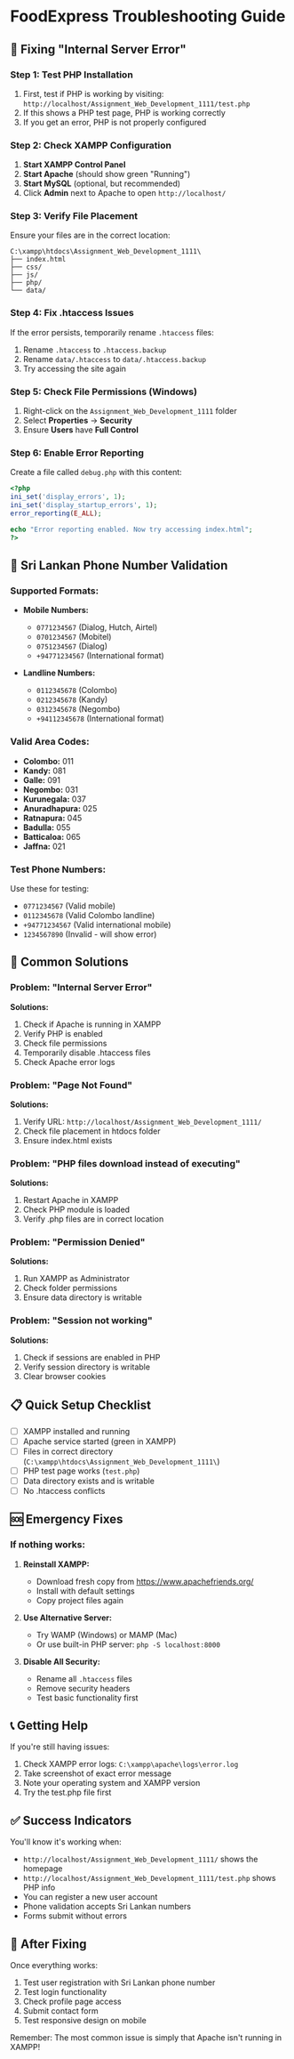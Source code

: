 # FoodExpress Troubleshooting Guide

## 🚨 **Fixing "Internal Server Error"**

### Step 1: Test PHP Installation
1. First, test if PHP is working by visiting: `http://localhost/Assignment_Web_Development_1111/test.php`
2. If this shows a PHP test page, PHP is working correctly
3. If you get an error, PHP is not properly configured

### Step 2: Check XAMPP Configuration
1. **Start XAMPP Control Panel**
2. **Start Apache** (should show green "Running")
3. **Start MySQL** (optional, but recommended)
4. Click **Admin** next to Apache to open `http://localhost/`

### Step 3: Verify File Placement
Ensure your files are in the correct location:
```
C:\xampp\htdocs\Assignment_Web_Development_1111\
├── index.html
├── css/
├── js/
├── php/
└── data/
```

### Step 4: Fix .htaccess Issues
If the error persists, temporarily rename `.htaccess` files:
1. Rename `.htaccess` to `.htaccess.backup`
2. Rename `data/.htaccess` to `data/.htaccess.backup`
3. Try accessing the site again

### Step 5: Check File Permissions (Windows)
1. Right-click on the `Assignment_Web_Development_1111` folder
2. Select **Properties** → **Security**
3. Ensure **Users** have **Full Control**

### Step 6: Enable Error Reporting
Create a file called `debug.php` with this content:
```php
<?php
ini_set('display_errors', 1);
ini_set('display_startup_errors', 1);
error_reporting(E_ALL);

echo "Error reporting enabled. Now try accessing index.html";
?>
```

## 📱 **Sri Lankan Phone Number Validation**

### Supported Formats:
- **Mobile Numbers:**
  - `0771234567` (Dialog, Hutch, Airtel)
  - `0701234567` (Mobitel)
  - `0751234567` (Dialog)
  - `+94771234567` (International format)

- **Landline Numbers:**
  - `0112345678` (Colombo)
  - `0212345678` (Kandy)
  - `0312345678` (Negombo)
  - `+94112345678` (International format)

### Valid Area Codes:
- **Colombo:** 011
- **Kandy:** 081
- **Galle:** 091
- **Negombo:** 031
- **Kurunegala:** 037
- **Anuradhapura:** 025
- **Ratnapura:** 045
- **Badulla:** 055
- **Batticaloa:** 065
- **Jaffna:** 021

### Test Phone Numbers:
Use these for testing:
- `0771234567` (Valid mobile)
- `0112345678` (Valid Colombo landline)
- `+94771234567` (Valid international mobile)
- `1234567890` (Invalid - will show error)

## 🔧 **Common Solutions**

### Problem: "Internal Server Error"
**Solutions:**
1. Check if Apache is running in XAMPP
2. Verify PHP is enabled
3. Check file permissions
4. Temporarily disable .htaccess files
5. Check Apache error logs

### Problem: "Page Not Found"
**Solutions:**
1. Verify URL: `http://localhost/Assignment_Web_Development_1111/`
2. Check file placement in htdocs folder
3. Ensure index.html exists

### Problem: "PHP files download instead of executing"
**Solutions:**
1. Restart Apache in XAMPP
2. Check PHP module is loaded
3. Verify .php files are in correct location

### Problem: "Permission Denied"
**Solutions:**
1. Run XAMPP as Administrator
2. Check folder permissions
3. Ensure data directory is writable

### Problem: "Session not working"
**Solutions:**
1. Check if sessions are enabled in PHP
2. Verify session directory is writable
3. Clear browser cookies

## 📋 **Quick Setup Checklist**

- [ ] XAMPP installed and running
- [ ] Apache service started (green in XAMPP)
- [ ] Files in correct directory (`C:\xampp\htdocs\Assignment_Web_Development_1111\`)
- [ ] PHP test page works (`test.php`)
- [ ] Data directory exists and is writable
- [ ] No .htaccess conflicts

## 🆘 **Emergency Fixes**

### If nothing works:
1. **Reinstall XAMPP:**
   - Download fresh copy from https://www.apachefriends.org/
   - Install with default settings
   - Copy project files again

2. **Use Alternative Server:**
   - Try WAMP (Windows) or MAMP (Mac)
   - Or use built-in PHP server: `php -S localhost:8000`

3. **Disable All Security:**
   - Rename all `.htaccess` files
   - Remove security headers
   - Test basic functionality first

## 📞 **Getting Help**

If you're still having issues:
1. Check XAMPP error logs: `C:\xampp\apache\logs\error.log`
2. Take screenshot of exact error message
3. Note your operating system and XAMPP version
4. Try the test.php file first

## ✅ **Success Indicators**

You'll know it's working when:
- `http://localhost/Assignment_Web_Development_1111/` shows the homepage
- `http://localhost/Assignment_Web_Development_1111/test.php` shows PHP info
- You can register a new user account
- Phone validation accepts Sri Lankan numbers
- Forms submit without errors

## 🔄 **After Fixing**

Once everything works:
1. Test user registration with Sri Lankan phone number
2. Test login functionality
3. Check profile page access
4. Submit contact form
5. Test responsive design on mobile

Remember: The most common issue is simply that Apache isn't running in XAMPP!
